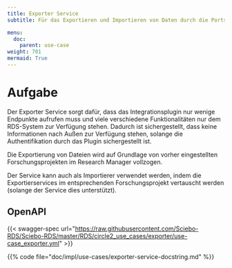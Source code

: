 ```yaml
---
title: Exporter Service
subtitle: Für das Exportieren und Importieren von Daten durch die Ports

menu:
  doc:
    parent: use-case
weight: 701
mermaid: True
---
```


# Aufgabe

Der Exporter Service sorgt dafür, dass das Integrationsplugin nur wenige Endpunkte aufrufen muss und viele verschiedene Funktionalitäten nur dem RDS-System zur Verfügung stehen. Dadurch ist sichergestellt, dass keine Informationen nach Außen zur Verfügung stehen, solange die Authentifikation durch das Plugin sichergestellt ist.

Die Exportierung von Dateien wird auf Grundlage von vorher eingestellten Forschungsprojekten im Research Manager vollzogen.

Der Service kann auch als Importierer verwendet werden, indem die Exportierservices im entsprechenden Forschungsprojekt vertauscht werden (solange der Service dies unterstützt).

## OpenAPI

{{< swagger-spec url="https://raw.githubusercontent.com/Sciebo-RDS/Sciebo-RDS/master/RDS/circle2_use_cases/exporter/use-case_exporter.yml"  >}}

{{% code file="doc/impl/use-cases/exporter-service-docstring.md" %}}
